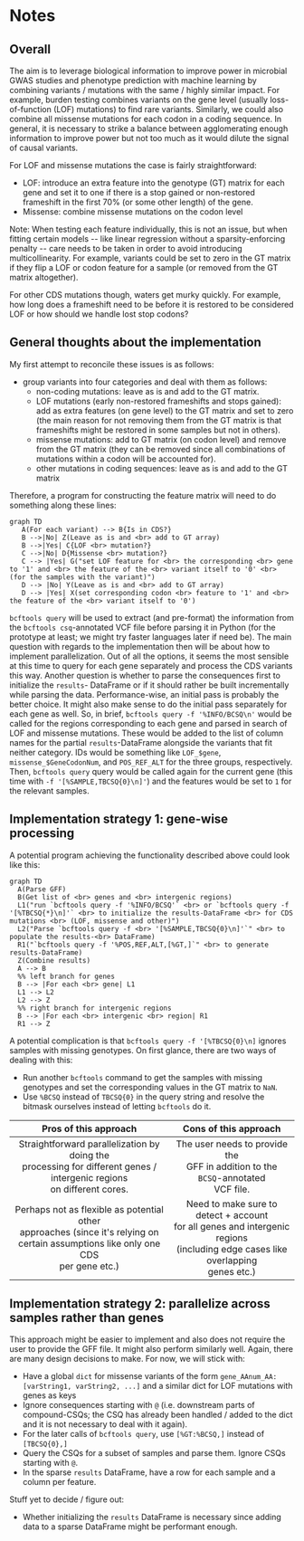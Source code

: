 # Notes

## Overall

The aim is to leverage biological information to improve power in microbial GWAS
studies and phenotype prediction with machine learning by combining variants /
mutations with the same / highly similar impact. For example, burden testing
combines variants on the gene level (usually loss-of-function (LOF) mutations)
to find rare variants. Similarly, we could also combine all missense mutations
for each codon in a coding sequence. In general, it is necessary to strike a
balance between agglomerating enough information to improve power but not too
much as it would dilute the signal of causal variants.

For LOF and missense mutations the case is fairly straightforward:

* LOF: introduce an extra feature into the genotype (GT) matrix for each gene and set
it to one if there is a stop gained or non-restored frameshift in the first 70%
(or some other length) of the gene.
* Missense: combine missense mutations on the codon level

Note: When testing each feature individually, this is not an issue, but when
fitting certain models -- like linear regression without a sparsity-enforcing
penalty -- care needs to be taken in order to avoid introducing
multicollinearity. For example, variants could be set to zero in the GT
matrix if they flip a LOF or codon feature for a sample (or removed from the
GT matrix altogether).

For other CDS mutations though, waters get murky quickly. For example, how long
does a frameshift need to be before it is restored to be considered LOF or how
should we handle lost stop codons?

## General thoughts about the implementation

My first attempt to reconcile these issues is as follows:

* group variants into four categories and deal with them as follows:
  * non-coding mutations: leave as is and add to the GT matrix.
  * LOF mutations (early non-restored frameshifts and stops gained): add as
    extra features (on gene level) to the GT matrix and set to zero (the main
    reason for not removing them from the GT matrix is that frameshifts might be
    restored in some samples but not in others).
  * missense mutations: add to GT matrix (on codon level) and remove from the GT
    matrix (they can be removed since all combinations of mutations within a
    codon will be accounted for).
  * other mutations in coding sequences: leave as is and add to the GT matrix

Therefore, a program for constructing the feature matrix will need to do
something along these lines:

```mermaid
graph TD
   A(For each variant) --> B{Is in CDS?}
   B -->|No| Z(Leave as is and <br> add to GT array)
   B -->|Yes| C{LOF <br> mutation?}
   C -->|No| D{Missense <br> mutation?}
   C --> |Yes| G("set LOF feature for <br> the corresponding <br> gene to '1' and <br> the feature of the <br> variant itself to '0' <br> (for the samples with the variant)")
   D --> |No| Y(Leave as is and <br> add to GT array)
   D --> |Yes| X(set corresponding codon <br> feature to '1' and <br> the feature of the <br> variant itself to '0')
```

`bcftools query` will be used to extract (and pre-format) the information from
the `bcftools csq`-annotated VCF file before parsing it in Python (for the
prototype at least; we might try faster languages later if need be). The main
question with regards to the implementation then will be about how to implement
parallelization. Out of all the options, it seems the most sensible at this time
to query for each gene separately and process the CDS variants this way. Another
question is whether to parse the consequences first to initialize the `results`-
DataFrame or if it should rather be built incrementally while parsing the data.
Performance-wise, an initial pass is probably the better choice. It might also
make sense to do the initial pass separately for each gene as well. So, in brief,
`bcftools query -f '%INFO/BCSQ\n'` would be called for the regions corresponding
to each gene and parsed in search of LOF and missense mutations. These would be
added to the list of column names for the partial `results`-DataFrame alongside the
variants that fit neither category. IDs would be something like `LOF_$gene`,
`missense_$GeneCodonNum`, and `POS_REF_ALT` for the three groups, respectively.
Then, `bcftools query` query would be called again for the current gene (this
time with `-f '[%SAMPLE,TBCSQ{0}\n]'`) and the features would be set to `1` for
the relevant samples.

## Implementation strategy 1: gene-wise processing

A potential program achieving the functionality described above could look like this:

```mermaid
graph TD
  A(Parse GFF)
  B(Get list of <br> genes and <br> intergenic regions)
  L1("run `bcftools query -f '%INFO/BCSQ'` <br> or `bcftools query -f '[%TBCSQ{*}\n]'` <br> to initialize the results-DataFrame <br> for CDS mutations <br> (LOF, missense and other)")
  L2("Parse `bcftools query -f <br> '[%SAMPLE,TBCSQ{0}\n]'`" <br> to populate the results-<br> DataFrame)
  R1("`bcftools query -f '%POS,REF,ALT,[%GT,]`" <br> to generate results-DataFrame)
  Z(Combine results)
  A --> B
  %% left branch for genes
  B --> |For each <br> gene| L1
  L1 --> L2
  L2 --> Z
  %% right branch for intergenic regions
  B --> |For each <br> intergenic <br> region| R1 
  R1 --> Z
```

A potential complication is that `bcftools query -f '[%TBCSQ{0}\n]` ignores
samples with missing genotypes. On first glance, there are two ways of dealing
with this:

* Run another `bcftools` command to get the samples with missing genotypes and
  set the corresponding values in the GT matrix to `NaN`.
* Use `%BCSQ` instead of `TBCSQ{0}` in the query string and resolve the bitmask
  ourselves instead of letting `bcftools` do it.

| Pros of this approach  |  Cons of this approach |
|:---:|:---:|
| Straightforward parallelization by doing the <br> processing for different genes / intergenic regions <br> on different cores. | The user needs to provide the <br> GFF in addition to the `BCSQ`-annotated <br> VCF file. |
| Perhaps not as flexible as potential other <br> approaches (since it's relying on <br> certain assumptions like only one CDS <br> per gene etc.) | Need to make sure to detect + account <br> for all genes and intergenic regions <br> (including edge cases like overlapping <br> genes etc.)  |

## Implementation strategy 2: parallelize across samples rather than genes

This approach might be easier to implement and also does not require the user to
provide the GFF file. It might also perform similarly well. Again, there are
many design decisions to make. For now, we will stick with:

* Have a global `dict` for missense variants of the form `gene_AAnum_AA:`
  `[varString1, varString2, ...]` and a similar dict for LOF mutations with
  genes as keys
* Ignore consequences starting with `@` (i.e. downstream parts of compound-CSQs;
  the CSQ has already been handled / added to the dict and it is not necessary
  to deal with it again).
* For the later calls of `bcftools query`, use `[%GT:%BCSQ,]` instead of `[TBCSQ{0},]`
* Query the CSQs for a subset of samples and parse them. Ignore CSQs starting with `@`.
* In the sparse `results` DataFrame, have a row for each sample and a column per feature.

Stuff yet to decide / figure out:

* Whether initializing the `results` DataFrame is necessary since adding data to
  a sparse DataFrame might be performant enough.
